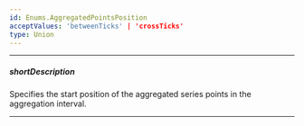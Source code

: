 ```yaml
---
id: Enums.AggregatedPointsPosition
acceptValues: 'betweenTicks' | 'crossTicks'
type: Union
---
```

---
##### shortDescription
Specifies the start position of the aggregated series points in the aggregation interval.

---
<!--
dxChartOptions.commonAxisSettings.aggregatedPointsPosition(/api-reference/10 UI Components/dxChart/9 Types/dxChartCommonAxisSettings/aggregatedPointsPosition.md)(viz/chart.d.ts)
-->